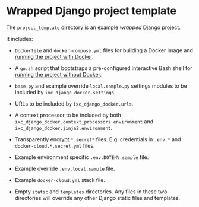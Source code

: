 Wrapped Django project template
===============================

The `project_template` directory is an example *wrapped* Django project.

It includes:

* `Dockerfile` and `docker-compose.yml` files for building a Docker image and
  [running the project with Docker](run-with-docker.md).

* A `go.sh` script that bootstraps a pre-configured interactive Bash shell for
  [running the project without Docker](run-without-docker.md).

* `base.py` and example override `local.sample.py` settings modules to be
  included by `ixc_django_docker.settings`.

* URLs to be included by `ixc_django_docker.urls`.

* A context processor to be included by both
  `ixc_django_docker.context_processors.environment` and
  `ixc_django_docker.jinja2.environment`.

* Transparently encrypt `*.secret*` files. E.g. credentials in `.env.*` and
  `docker-cloud.*.secret.yml` files.

* Example environment specific `.env.DOTENV.sample` file.

* Example override `.env.local.sample` file.

* Example `docker-cloud.yml` stack file.

* Empty `static` and `templates` directories. Any files in these two directories
  will override any other Django static files and templates.
